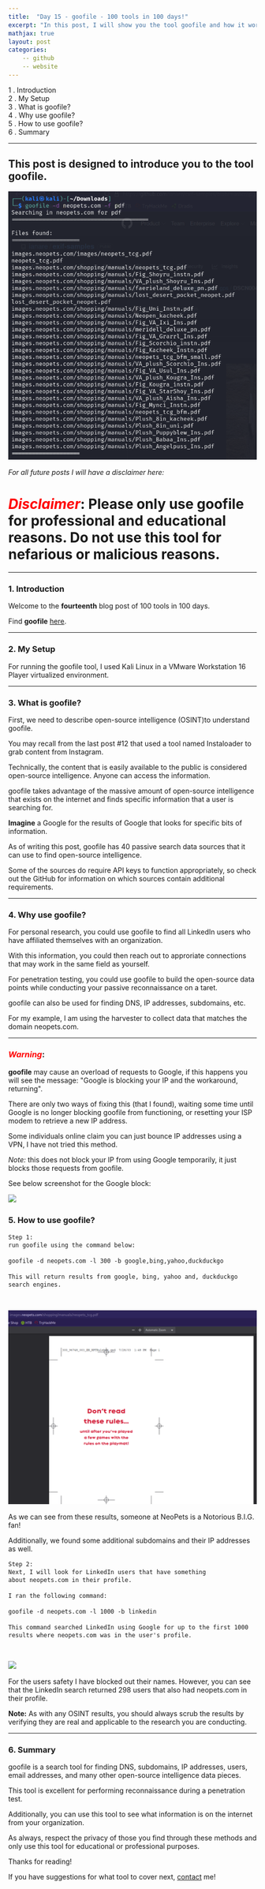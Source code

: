 ```yaml
---
title:  "Day 15 - goofile - 100 tools in 100 days!"
excerpt: "In this post, I will show you the tool goofile and how it works."
mathjax: true
layout: post
categories:
    -- github
    -- website
---
```


1 . Introduction
<br>
2 . My Setup
<br>
3 . What is goofile?
<br>
4 . Why use goofile?
<br>
5 . How to use goofile?
<br>
6 . Summary

---

## This post is designed to introduce you to the tool goofile.

![](https://raw.githubusercontent.com/matthewomccorkle/matthewomccorkle.github.io/master/_posts/assets/100%20tools/goofile/goofile1.png)


*For all future posts I will have a disclaimer here:*

# <span style="color:red">***Disclaimer***</span>: **Please only use goofile for professional and educational reasons. Do not use this tool for nefarious or malicious reasons.**

---

### 1. **Introduction**

Welcome to the **fourteenth** blog post of 100 tools in 100 days.<br> 


Find **goofile** [here](https://github.com/laramies/goofile).

---

### 2. **My Setup**

For running the goofile tool, I used Kali Linux in a VMware Workstation 16 Player virtualized environment.

---

### 3. **What is goofile?**

First, we need to describe open-source intelligence (OSINT)to understand goofile.

You may recall from the last post #12 that used a tool named Instaloader to grab content from Instagram.

Technically, the content that is easily available to the public is considered open-source intelligence. Anyone can access the information.

goofile takes advantage of the massive amount of open-source intelligence that exists on the internet and finds specific information that a user is searching for.

**Imagine** a Google for the results of Google that looks for specific bits of information. 

As of writing this post, goofile has 40 passive search data sources that it can use to find open-source intelligence. 

Some of the sources do require API keys to function appropriately, so check out the GitHub for information on which sources contain additional requirements. 

---

### 4. **Why use goofile?**

For personal research, you could use goofile to find all LinkedIn users who have affiliated themselves with an organization. 

With this information, you could then reach out to approriate connections that may work in the same field as yourself. 

For penetration testing, you could use goofile to build the open-source data points while conducting your passive reconnaissance on a taret.

goofile can also be used for finding DNS, IP addresses, subdomains, etc. 

For my example, I am using the harvester to collect data that matches the domain neopets.com.

---

### <span style="color:red">***Warning***</span>: 
**goofile** may cause an overload of requests to Google, if this happens you will see the message: "Google is blocking your IP and the workaround, returning". 

There are only two ways of fixing this (that I found), waiting some time until Google is no longer blocking goofile from functioning, or resetting your ISP modem to retrieve a new IP address. 

Some individuals online claim you can just bounce IP addresses using a VPN, I have not tried this method. 

*Note:* this does not block your IP from using Google temporarily, it just blocks those requests from goofile.

See below screenshot for the Google block:

![](https://raw.githubusercontent.com/matthewomccorkle/matthewomccorkle.github.io/master/_posts/assets/100%20tools/goofile/goofile5.png)

### 5. **How to use goofile?**

    Step 1:
    run goofile using the command below:

    goofile -d neopets.com -l 300 -b google,bing,yahoo,duckduckgo

    This will return results from google, bing, yahoo and, duckduckgo search engines. 

<br>

![](https://raw.githubusercontent.com/matthewomccorkle/matthewomccorkle.github.io/master/_posts/assets/100%20tools/goofile/goofile2.png)

As we can see from these results, someone at NeoPets is a Notorious B.I.G. fan!

Additionally, we found some additional subdomains and their IP addresses as well. 

    Step 2:
    Next, I will look for LinkedIn users that have something 
    about neopets.com in their profile.
    
    I ran the following command:

    goofile -d neopets.com -l 1000 -b linkedin 

    This command searched LinkedIn using Google for up to the first 1000 
    results where neopets.com was in the user's profile. 

<br>

![](https://raw.githubusercontent.com/matthewomccorkle/matthewomccorkle.github.io/master/_posts/assets/100%20tools/goofile/goofile4.png)

For the users safety I have blocked out their names. However, you can see that the LinkedIn search returned 298 users that also had neopets.com in their profile. 

**Note:** As with any OSINT results, you should always scrub the results by verifying they are real and applicable to the research you are conducting.

---

### 6. **Summary**

goofile is a search tool for finding DNS, subdomains, IP addresses, users, email addresses, and many other open-source intelligence data pieces. 

This tool is excellent for performing reconnaissance during a penetration test.

Additionally, you can use this tool to see what information is on the internet from your organization. 

As always, respect the privacy of those you find through these methods and only use this tool for educational or professional purposes. 

Thanks for reading!<br>

If you have suggestions for what tool to cover next, [contact](mailto:matthew.o.mccorkle@gmail.com) me!
